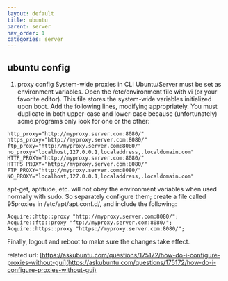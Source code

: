 ```yaml
---
layout: default
title: ubuntu
parent: server
nav_order: 1
categories: server
---
```


## ubuntu config

1. proxy config
System-wide proxies in CLI Ubuntu/Server must be set as environment variables.
Open the /etc/environment file with vi (or your favorite editor). This file stores the system-wide variables initialized upon boot.
Add the following lines, modifying appropriately. You must duplicate in both upper-case and lower-case because (unfortunately) some programs only look for one or the other:
```
http_proxy="http://myproxy.server.com:8080/"
https_proxy="http://myproxy.server.com:8080/"
ftp_proxy="http://myproxy.server.com:8080/"
no_proxy="localhost,127.0.0.1,localaddress,.localdomain.com"
HTTP_PROXY="http://myproxy.server.com:8080/"
HTTPS_PROXY="http://myproxy.server.com:8080/"
FTP_PROXY="http://myproxy.server.com:8080/"
NO_PROXY="localhost,127.0.0.1,localaddress,.localdomain.com"
```

apt-get, aptitude, etc. will not obey the environment variables when used normally with sudo. So separately configure them; create a file called 95proxies in /etc/apt/apt.conf.d/, and include the following:
```
Acquire::http::proxy "http://myproxy.server.com:8080/";
Acquire::ftp::proxy "ftp://myproxy.server.com:8080/";
Acquire::https::proxy "https://myproxy.server.com:8080/";
```
Finally, logout and reboot to make sure the changes take effect.

related url:
[https://askubuntu.com/questions/175172/how-do-i-configure-proxies-without-gui](https://askubuntu.com/questions/175172/how-do-i-configure-proxies-without-gui)